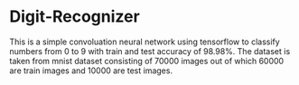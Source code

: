 # Digit-Recognizer

This is a simple convoluation neural network using tensorflow to classify numbers from 0 to 9 with train and test accuracy of 98.98%. The dataset is taken from mnist dataset consisting of 70000 images out of which 60000 are train images and 10000 are test images.
